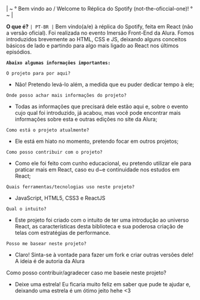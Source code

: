| ~ ° Bem vindo ao / Welcome to Réplica do Spotify (not-the-oficcial-one)! ° ~ |

<b>O que é?</b>
`| PT-BR |` Bem vindo(a/e) à réplica do Spotify, feita em React (não a versão oficial). Foi realizada no evento Imersão Front-End da Alura.
Fomos introduzidos brevemente ao HTML, CSS e JS, deixando alguns conceitos básicos de lado e partindo para algo mais ligado ao React nos últimos episódios.

<b>`Abaixo algumas informações importantes:`</b>

`O projeto para por aqui?`
- Não! Pretendo levá-lo além, a medida que eu puder dedicar tempo à ele;

`Onde posso achar mais informações do projeto?`
- Todas as informações que precisará dele estão aqui e, sobre o evento cujo qual foi introduzido,
já acabou, mas você pode encontrar mais informações sobre esta e outras edições no site da Alura;

`Como está o projeto atualmente?`
- Ele está em hiato no momento, pretendo focar em outros projetos;

`Como posso contribuir com o projeto?`
- Como ele foi feito com cunho educacional, eu pretendo utilizar ele para praticar mais em React, caso eu d~e continuidade nos estudos em React;

`Quais ferramentas/tecnologias uso neste projeto?`
- JavaScript, HTML5, CSS3 e ReactJS

`Qual o intuito?`
- Este projeto foi criado com o intuito de ter uma introdução ao universo React, as características desta biblioteca
e sua poderosa criação de telas com estratégias de performance.

`Posso me basear neste projeto?`
- Claro! Sinta-se à vontade para fazer um fork e criar outras versões dele! A ideia é de autoria da Alura

Como posso contribuir/agradecer caso me baseie neste projeto?
- Deixe uma estrela! Eu ficaria muito feliz em saber que pude te ajudar e, deixando uma estrela é um ótimo jeito hehe <3
